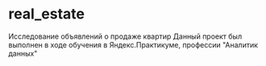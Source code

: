 # real_estate
Исследование объявлений о продаже квартир
Данный проект был выполнен в ходе обучения в Яндекс.Практикуме, профессии "Аналитик данных"
